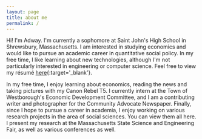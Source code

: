 ```yaml
---
layout: page
title: about me
permalink: /
---
```


Hi! I'm Adway. I'm currently a sophomore at Saint John's High School in Shrewsbury, Massachusetts. I am interested in studying economics and would like to pursue an academic career in quantitative social policy. In my free time, I like learning about new technologies, although I'm not particularly interested in engineering or computer science. Feel free to view my résumé [here](https://google.com){:target='_blank'}.

In my free time, I enjoy learning about economics, reading the news and taking pictures with my Canon Rebel T5. I currently intern at the Town of Westborough's Economic Development Committee, and I am a contributing writer and photographer for the Community Advocate Newspaper. Finally, since I hope to pursue a career in academia, I enjoy working on various research projects in the area of social sciences. You can view them all here. I present my research at the Massachusetts State Science and Engineering Fair, as well as various conferences as well.

